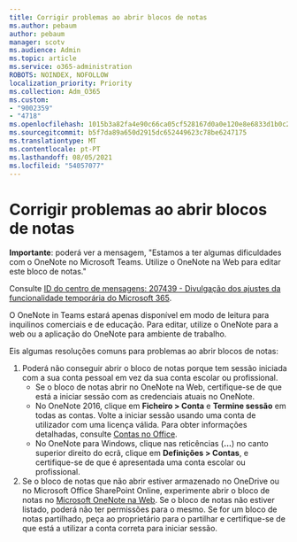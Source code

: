 ```yaml
---
title: Corrigir problemas ao abrir blocos de notas
ms.author: pebaum
author: pebaum
manager: scotv
ms.audience: Admin
ms.topic: article
ms.service: o365-administration
ROBOTS: NOINDEX, NOFOLLOW
localization_priority: Priority
ms.collection: Adm_O365
ms.custom:
- "9002359"
- "4718"
ms.openlocfilehash: 1015b3a82fa4e90c66ca05cf528167d0a0e120e8e6833d1b0c21948f453436b8
ms.sourcegitcommit: b5f7da89a650d2915dc652449623c78be6247175
ms.translationtype: MT
ms.contentlocale: pt-PT
ms.lasthandoff: 08/05/2021
ms.locfileid: "54057077"
---
```

# <a name="fix-issues-with-opening-notebooks"></a>Corrigir problemas ao abrir blocos de notas

**Importante**: poderá ver a mensagem, "Estamos a ter algumas dificuldades com o OneNote no Microsoft Teams. Utilize o OneNote na Web para editar este bloco de notas."

Consulte [ID do centro de mensagens: 207439 - Divulgação dos ajustes da funcionalidade temporária do Microsoft 365](https://admin.microsoft.com/Adminportal/Home?source=applauncher#MessageCenter?id=MC207439).

O OneNote in Teams estará apenas disponível em modo de leitura para inquilinos comerciais e de educação. Para editar, utilize o OneNote para a web ou a aplicação do OneNote para ambiente de trabalho.

Eis algumas resoluções comuns para problemas ao abrir blocos de notas:

1. Poderá não conseguir abrir o bloco de notas porque tem sessão iniciada com a sua conta pessoal em vez da sua conta escolar ou profissional.
    - Se o bloco de notas abrir no OneNote na Web, certifique-se de que está a iniciar sessão com as credenciais atuais no OneNote.
    - No OneNote 2016, clique em **Ficheiro > Conta** e **Termine sessão** em todas as contas. Volte a iniciar sessão usando uma conta de utilizador com uma licença válida. Para obter informações detalhadas, consulte [Contas no Office](https://support.office.com/article/accounts-in-office-628ea040-f265-49de-b986-be09c3ebf8a9). 
    - No OneNote para Windows, clique nas reticências (**...**) no canto superior direito do ecrã, clique em **Definições > Contas**, e certifique-se de que é apresentada uma conta escolar ou profissional. 
2. Se o bloco de notas que não abrir estiver armazenado no OneDrive ou no Microsoft Office SharePoint Online, experimente abrir o bloco de notas no [Microsoft OneNote na Web](https://onenote.com). Se o bloco de notas não estiver listado, poderá não ter permissões para o mesmo. Se for um bloco de notas partilhado, peça ao proprietário para o partilhar e certifique-se de que está a utilizar a conta correta para iniciar sessão.
